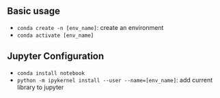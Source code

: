 ## Basic usage
- `conda create -n [env_name]`: create an environment
- `conda activate [env_name]`

## Jupyter Configuration
- `conda install notebook`
- `python -m ipykernel install --user --name=[env_name]`: add current library to jupyter